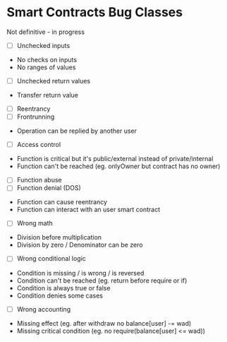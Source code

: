# Smart Contracts Bug Classes
Not definitive - in progress

- [ ] Unchecked inputs
- No checks on inputs
- No ranges of values
- [ ] Unchecked return values
- Transfer return value
- [ ] Reentrancy
- [ ] Frontrunning
- Operation can be replied by another user
- [ ] Access control
- Function is critical but it's public/external instead of private/internal
- Function can't be reached (eg. onlyOwner but contract has no owner)
- [ ] Function abuse
- [ ] Function denial (DOS)
- Function can cause reentrancy
- Function can interact with an user smart contract
- [ ] Wrong math
- Division before multiplication
- Division by zero / Denominator can be zero
- [ ] Wrong conditional logic
- Condition is missing / is wrong / is reversed
- Condition can't be reached (eg. return before require or if)
- Condition is always true or false
- Condition denies some cases
- [ ] Wrong accounting
- Missing effect (eg. after withdraw no balance[user] -= wad)
- Missing critical condition (eg. no require(balance[user] <= wad))
